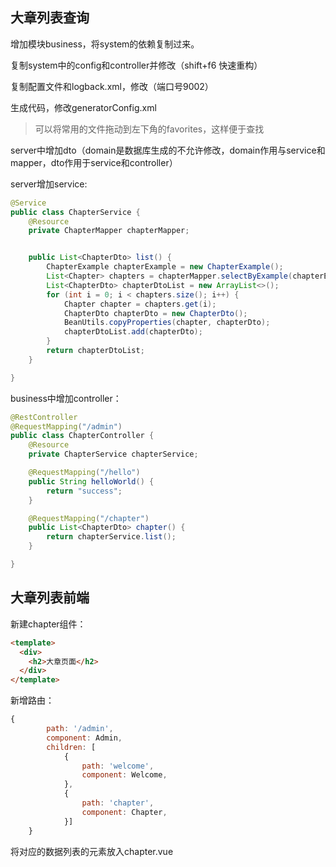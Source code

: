 ## 大章列表查询
增加模块business，将system的依赖复制过来。

复制system中的config和controller并修改（shift+f6 快速重构）

复制配置文件和logback.xml，修改（端口号9002）

生成代码，修改generatorConfig.xml

> 可以将常用的文件拖动到左下角的favorites，这样便于查找

server中增加dto（domain是数据库生成的不允许修改，domain作用与service和mapper，dto作用于service和controller）

server增加service:
```java
@Service
public class ChapterService {
    @Resource
    private ChapterMapper chapterMapper;


    public List<ChapterDto> list() {
        ChapterExample chapterExample = new ChapterExample();
        List<Chapter> chapters = chapterMapper.selectByExample(chapterExample);
        List<ChapterDto> chapterDtoList = new ArrayList<>();
        for (int i = 0; i < chapters.size(); i++) {
            Chapter chapter = chapters.get(i);
            ChapterDto chapterDto = new ChapterDto();
            BeanUtils.copyProperties(chapter, chapterDto);
            chapterDtoList.add(chapterDto);
        }
        return chapterDtoList;
    }

}
```
business中增加controller：
```java
@RestController
@RequestMapping("/admin")
public class ChapterController {
    @Resource
    private ChapterService chapterService;

    @RequestMapping("/hello")
    public String helloWorld() {
        return "success";
    }

    @RequestMapping("/chapter")
    public List<ChapterDto> chapter() {
        return chapterService.list();
    }

}
```

## 大章列表前端
新建chapter组件：
```html
<template>
  <div>
    <h2>大章页面</h2>
  </div>
</template>
```
新增路由：
```javascript
{
        path: '/admin',
        component: Admin,
        children: [
            {
                path: 'welcome',
                component: Welcome,
            },
            {
                path: 'chapter',
                component: Chapter,
            }]
    }
```
将对应的数据列表的元素放入chapter.vue